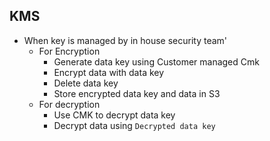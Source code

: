 ## KMS

- When key is managed by in house security team'
  - For Encryption
    - Generate data key using Customer managed Cmk
    - Encrypt data with data key
    - Delete data key
    - Store encrypted data key and data in S3
  - For decryption
    - Use CMK to decrypt data key
    - Decrypt data using `Decrypted data key`
